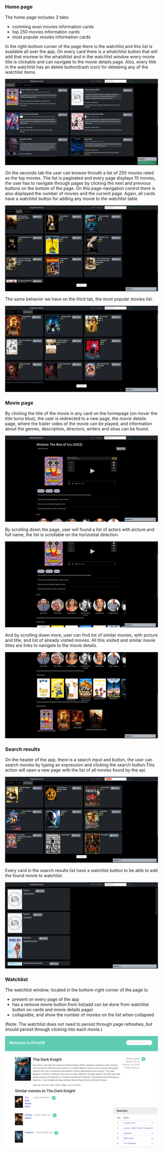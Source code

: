 
### Home page
The home page includes 3 tabs:
- comming soon movies information cards
- top 250 movies information cards
- most popular movies information cards

In the right-bottom corner of the page there is the watchlist,and this list is available all over the app.
On every card there is a whatchlist button that will add that moview to the whatshlist and in the watchlist window every movie title is clickable and can navigate to the movie details page. Also, every title in the watchlist has an delete button(trash icon) for deleteing any of the watchlist items.

![Screenshot of homepage](/screenshots/homepage.png?raw=true)

On the seconds tab the user can browse throuth a list of 250 movies rated as the top movies.
The list is paginated and every page displays 10 movies, the user has to navigate through pages by clicking the next and previous 
buttons on the bottom of the page. On this page-navigation control there is also displayed the number of movies and the current page.
Again, all cards have a watchlist button for adding any movie to the watchlist table

![Screenshot of homepage](/screenshots/homepage-top250.png?raw=true)

The same behavior we have on the third tab, the most popular movies list.

![Screenshot of homepage](/screenshots/homepage-mostPopular.png?raw=true)

### Movie page
By clicking the title of the movie in any card on the homepage (on-hover the title turns blue), the user is redirected to a new page,
the movie details page, where the trailer video of the movie can be played, and information about the genres, description, directors, writers and stras can be found.

![Screenshot of movie page](/screenshots/moviepage1.png?raw=true)

By scrolling down the page, user will found a list of actors with picture and full name, the list is scrollable on the horizontal direction.

![Screenshot of movie page](/screenshots/moviepage2.png?raw=true)

And by scrolling down more, user can find list of similar movies, with picture and title, and list of already visited movies.
All this visited and similar movie titles are links to navigate to the movie details.

![Screenshot of movie page](/screenshots/moviepage3.png?raw=true)

### Search results
On the header of the app, there is a search input and button, the user can search movies by typing an expression and clicking the search button.This action will open a new page with the list of all movies found by the api.

![Screenshot of search](/screenshots/search-input.png?raw=true)

Every card in the search results list have a watchlist button to be able to add the found movie to watchlist.

![Screenshot of search](/screenshots/search-results.png?raw=true)

### Watchlist
The watchlist window, located in the bottom-right corner of the page is:
- present on every page of the app
- has a remove movie button from list(add can be done from watchlist button on cards and movie details page)
- collapsible, and show the number of movies on the list when collapsed

(Note: The watchlist does not need to persist through page refreshes, but should persist through clicking into each movie.)

![Screenshot with populated watchlist](/screenshots/watchlist.png?raw=true)
